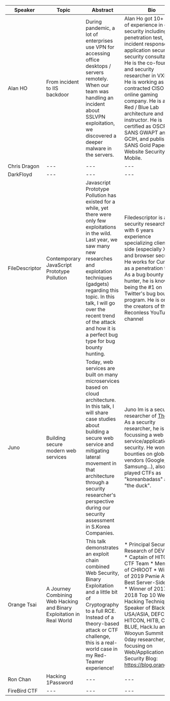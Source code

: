 | Speaker | Topic | Abstract | Bio | Twitter |
| --- | --- | --- | --- | --- |
| Alan HO | From incident to IIS backdoor | During pandemic, a lot of enterprises use VPN for accessing office desktops / servers remotely. When our team was handling an incident about SSLVPN exploitation, we discovered a deeper malware in the servers. | Alan Ho got 10+ years of experience in cyber security including penetration test, incident response, application security, security consultancy. He is the co-founder and security researcher in VXRL. He is working as contracted CISO in an online gaming company. He is also a Red / Blue Lab architecture and instructor. He is certified as OSCP, SANS GWAPT and GCIH, and published a SANS Gold Paper - Website Security For Mobile.  | @alan_h0 |
| Chris Dragon | --- | --- | --- | --- |
| DarkFloyd | --- | --- | --- | @darkfloyd1014 |
| FileDescriptor | Contemporary JavaScript Prototype Pollution  | Javascript Prototype Pollution has existed for a while, yet there were only few exploitations in the wild. Last year, we saw many new researches and explotation techniques (gadgets) regarding this topic. In this talk, I will go over the recent trend of the attack and how it is a perfect bug type for bug bounty hunting. |  Filedescriptor is a security researcher with 6 years experience specializing client-side (especially XSS) and browser security. He works for Cure53 as a penetration tester. As a bug bounty hunter, he is known for being the #1 on Twitter's bug bounty program. He is one of the creators of the Reconless YouTube channel | @filedescriptor|
| Juno |  Building secure modern web services | Today, web services are built on many microservices based on cloud architecture. In this talk, I will share case studies about building a secure web service and mitigating lateral movement in that architecture through a security researcher's perspective during our security assessment in S.Korea Companies. | Juno Im is a security researcher of [Theori](https://theori.io). As a security researcher, he is focussing a web service/application security. He won bug-bounties on global vendors (Google, Samsung...), also played CTFs as "koreanbadass" and "the duck". | @junorouse |
| Orange Tsai | A Journey Combining Web Hacking and Binary Exploitation in Real World | This talk demonstrates an exploit chain combined Web Security, Binary Exploitation and a little bit of Cryptography to a full RCE. Instead of a theory-based attack or CTF challenge, this is a real-world case in my Red-Teamer experience! | * Principal Security Research of DEVCORE * Captain of HITCON CTF Team * Member of CHROOT * Winner of 2019 Pwnie Award Best Server-Side Bug * Winner of 2017 and 2018 Top 10 Web Hacking Techniques * Speaker of Black Hat USA/ASIA, DEFCON, HITCON, HITB, CODE BLUE, Hack.lu and Wooyun Summit * 0day researcher, focusing on Web/Application Security Blog: https://blog.orange.tw/ |@orange_8361 |
| Ron Chan | Hacking 1Password | --- | --- | @ngalongc |
| FireBird CTF | --- | --- | --- | https://ctftime.org/team/65249 |

